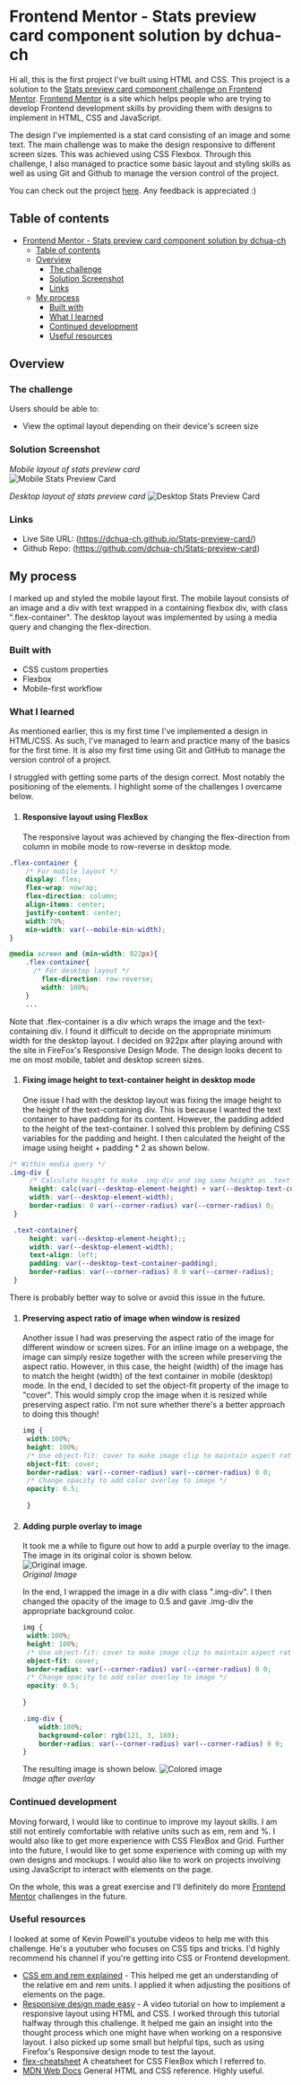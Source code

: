 # Frontend Mentor - Stats preview card component solution by dchua-ch

Hi all, this is the first project I've built using HTML and CSS. This project is a solution to the [Stats preview card component challenge on Frontend Mentor](https://www.frontendmentor.io/challenges/stats-preview-card-component-8JqbgoU62). [Frontend Mentor](https://www.frontendmentor.io/solutions) is a site which helps people who are trying to develop Frontend development skills by providing them with designs to implement in HTML, CSS and JavaScript. 
  
The design I've implemented is a stat card consisting of an image and some text. The main challenge was to make the design responsive to different screen sizes. This was achieved using CSS Flexbox. Through this challenge, I also managed to practice some basic layout and styling skills as well as using Git and Github to manage the version control of the project.

You can check out the project [here](https://dchua-ch.github.io/Stats-preview-card/). Any feedback is appreciated :) 



## Table of contents

- [Frontend Mentor - Stats preview card component solution by dchua-ch](#frontend-mentor---stats-preview-card-component-solution-by-dchua-ch)
  - [Table of contents](#table-of-contents)
  - [Overview](#overview)
    - [The challenge](#the-challenge)
    - [Solution Screenshot](#solution-screenshot)
    - [Links](#links)
  - [My process](#my-process)
    - [Built with](#built-with)
    - [What I learned](#what-i-learned)
    - [Continued development](#continued-development)
    - [Useful resources](#useful-resources)


## Overview

### The challenge

Users should be able to:

- View the optimal layout depending on their device's screen size

### Solution Screenshot  
*Mobile layout of stats preview card*  
![Mobile Stats Preview Card](images/stats-preview-mobile-1.png)  
  

  

*Desktop layout of stats preview card*
![Desktop Stats Preview Card](images/stats-preview-desktop-1.png)






### Links
- Live Site URL: (https://dchua-ch.github.io/Stats-preview-card/)
- Github Repo: (https://github.com/dchua-ch/Stats-preview-card)

## My process
I marked up and styled the mobile layout first. The mobile layout consists of an image and a div with text wrapped in a containing flexbox div, with class ".flex-container". The desktop layout was implemented by using a media query and changing the flex-direction.  

### Built with
- CSS custom properties
- Flexbox
- Mobile-first workflow

### What I learned
As mentioned earlier, this is my first time I've implemented a design in HTML/CSS. As such, I've managed to learn and practice many of the basics for the first time. It is also my first time using Git and GitHub to manage the version control of a project.  

I struggled with getting some parts of the design correct. Most notably the positioning of the elements. I highlight some of the challenges I overcame below.

1. #### Responsive layout using FlexBox
   The responsive layout was achieved by changing the flex-direction from column in mobile mode to row-reverse in desktop mode.
```css
.flex-container {
    /* For mobile layout */
    display: flex;
    flex-wrap: nowrap; 
    flex-direction: column;
    align-items: center;
    justify-content: center;
    width:70%;
    min-width: var(--mobile-min-width);
}

@media screen and (min-width: 922px){
    .flex-container{
      /* For desktop layout */
        flex-direction: row-reverse;
        width: 100%;
    }
    ...
```
Note that .flex-container is a div which wraps the image and the text-containing div. I found it difficult to decide on the appropriate minimum width for the desktop layout. I decided on 922px after playing around with the site in FireFox's Responsive Design Mode. The design looks decent to me on most mobile, tablet and desktop screen sizes.

1. #### Fixing image height to text-container height in desktop mode
   One issue I had with the desktop layout was fixing the image height to the height of the text-containing div. This is because I wanted the text container to have padding for its content. However, the padding added to the height of the text-container. I solved this problem by defining CSS variables for the padding and height. I then calculated the height of the image using height + padding * 2 as shown below.
```css
/* Within media query */
.img-div {
     /* Calculate height to make .img-div and img same height as .text-container */
     height: calc(var(--desktop-element-height) + var(--desktop-text-container-padding)*2);
     width: var(--desktop-element-width);
     border-radius: 0 var(--corner-radius) var(--corner-radius) 0;
 }

 .text-container{
     height: var(--desktop-element-height);;
     width: var(--desktop-element-width);
     text-align: left;
     padding: var(--desktop-text-container-padding);
     border-radius: var(--corner-radius) 0 0 var(--corner-radius);
 }
 ```
 There is probably better way to solve or avoid this issue in the future.

1. #### Preserving aspect ratio of image when window is resized
   Another issue I had was preserving the aspect ratio of the image for different window or screen sizes. For an inline image on a webpage, the image can simply resize together with the screen while preserving the aspect ratio. However, in this case, the height (width) of the image has to match the height (width) of the text container in mobile (desktop) mode. In the end, I decided to set the object-fit property of the image to "cover". This would simply crop the image when it is resized while preserving aspect ratio. I'm not sure whether there's a better approach to doing this though!  
   ```css
   img {
    width:100%;
    height: 100%;
    /* Use object-fit: cover to make image clip to maintain aspect ratio when resizing*/
    object-fit: cover; 
    border-radius: var(--corner-radius) var(--corner-radius) 0 0;
    /* Change opacity to add color overlay to image */
    opacity: 0.5;
  
    }
    ```  


2. #### Adding purple overlay to image
   It took me a while to figure out how to add a purple overlay to the image. The image in its original color is shown below.  
   ![Original image](images/image-header-mobile.jpg).   
   *Original Image*  

   In the end, I wrapped the image in a div with class ".img-div". I then changed the opacity of the image to 0.5 and gave .img-div the appropriate background color.
   ```css
   img {
    width:100%;
    height: 100%;
    /* Use object-fit: cover to make image clip to maintain aspect ratio when resizing*/
    object-fit: cover; 
    border-radius: var(--corner-radius) var(--corner-radius) 0 0;
    /* Change opacity to add color overlay to image */
    opacity: 0.5;
  
   }

   .img-div {
       width:100%;
       background-color: rgb(121, 3, 180);
       border-radius: var(--corner-radius) var(--corner-radius) 0 0;
   }
   ```
   The resulting image is shown below. 
   ![Colored image](/images/colored-header-image.png)  
   *Image after overlay*





### Continued development

Moving forward, I would like to continue to improve my layout skills. I am still not entirely comfortable with relative units such as em, rem and %. I would also like to get more experience with CSS FlexBox and Grid. Further into the future, I would like to get some experience with coming up with my own designs and mockups. I would also like to work on projects involving using JavaScript to interact with elements on the page.  
  
On the whole, this was a great exercise and I'll definitely do more [Frontend Mentor](https://www.frontendmentor.io/solutions) challenges in the future.

### Useful resources  
I looked at some of Kevin Powell's youtube videos to help me with this challenge. He's a youtuber who focuses on CSS tips and tricks. I'd highly recommend his channel if you're getting into CSS or Frontend development.

- [CSS em and rem explained](https://www.youtube.com/watch?v=_-aDOAMmDHI) - This helped me get an understanding of the relative em and rem units. I applied it when adjusting the positions of elements on the page.
- [Responsive design made easy](https://www.youtube.com/watch?v=bn-DQCifeQQ&t=2244s) - A video tutorial on how to implement a responsive layout using HTML and CSS. I worked through this tutorial halfway through this challenge. It helped me gain an insight into the thought process which one might have when working on a responsive layout. I also picked up some small but helpful tips, such as using Firefox's Responsive design mode to test the layout.
- [flex-cheatsheet](https://yoksel.github.io/flex-cheatsheet/) A cheatsheet for CSS FlexBox which I referred to. 
- [MDN Web Docs](https://developer.mozilla.org/en-US/) General HTML and CSS reference. Highly useful.




